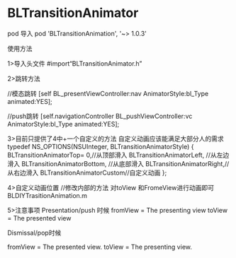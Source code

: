 # BLTransitionAnimator

pod 导入 pod 'BLTransitionAnimation', '~> 1.0.3'

使用方法

1>导入头文件
#import“BLTransitionAnimator.h”

2>跳转方法

//模态跳转
[self BL_presentViewController:nav AnimatorStyle:bl_Type animated:YES];

//push跳转
[self.navigationController BL_pushViewController:vc AnimatorStyle:bl_Type animated:YES];

3>目前只提供了4中+一个自定义的方法  自定义动画应该能满足大部分人的需求
typedef NS_OPTIONS(NSUInteger, BLTransitionAnimatorStyle) {
BLTransitionAnimatorTop= 0,//从顶部滑入
BLTransitionAnimatorLeft, //从左边滑入
BLTransitionAnimatorBottom, //从底部滑入
BLTransitionAnimatorRight,//从右边滑入
BLTransitionAnimatorCustom//自定义动画
};

4>自定义动画位置
//修改内部的方法 对toView 和FromeView进行动画即可
BLDIYTrasitionAnimation.m

5>注意事项
Presentation/push 时候
fromView = The presenting view
toView   = The presented view

Dismissal/pop时候

fromView = The presented view.
toView   = The presenting view.
